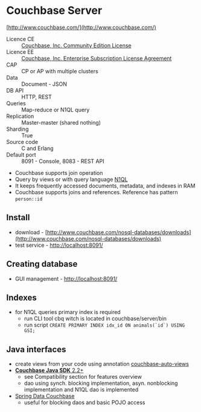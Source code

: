 # Couchbase Server
[http://www.couchbase.com/](http://www.couchbase.com/)

<dl>
    <dt>Licence CE</dt>
    <dd><a href="http://www.couchbase.com/community">Couchbase, Inc. Community Edition License</a></dd>
    <dt>Licence EE</dt>
    <dd><a href="http://www.couchbase.com/agreement/subscription">Couchbase, Inc. Enterprise Subscription License Agreement</a></dd>
    <dt>CAP<dt>
    <dd>CP or AP with multiple clusters</dd>
    <dt>Data</dt>
    <dd>Document - JSON</dd>
    <dt>DB API</dt>
    <dd>HTTP, REST</dd>
    <dt>Queries<dt>
    <dd>Map-reduce or N1QL query</dd>
    <dt>Replication</dt>
    <dd>Master-master (shared nothing)</dd>
    <dt>Sharding</dt>
    <dd>True</dd>
    <dt>Source code</dt>
    <dd>C and Erlang</dd>
    <dt>Default port</dt>
    <dd>
    8091 - Console,
    8083 - REST API
    </dd>
</dl>

* Couchbase supports join operation
* Query by views or with query language [N1QL](http://query.pub.couchbase.com/tutorial)
* It keeps frequently accessed documents, metadata, and indexes in RAM
* Couchbase supports joins and references. Reference has pattern ```person::id```

## Install

* download - [http://www.couchbase.com/nosql-databases/downloads](http://www.couchbase.com/nosql-databases/downloads)
* test service - [http://localhost:8091/](http://localhost:8091/)

## Creating database

* GUI management - [http://localhost:8091/](http://localhost:8091/)

## Indexes

* for N1QL queries primary index is required
    * run CLI tool cbq witch is located in couchbase/server/bin
    * run script ```CREATE PRIMARY INDEX idx_id ON animals(`id`) USING GSI;```

## Java interfaces

* create views from your code using annotation [couchbase-auto-views](https://github.com/biins/couchbase-auto-views)
* [**Couchbase Java SDK** 2.2+](http://docs.couchbase.com/developer/java-2.1/overview.html)
    * see Compatibility section for features overview
    * dao using synch. blocking implementation, asyn. nonblocking implementation and N1QL dao is implemented
* [Spring Data Couchbase](http://projects.spring.io/spring-data-couchbase/)
    * useful for blocking daos and basic POJO access
